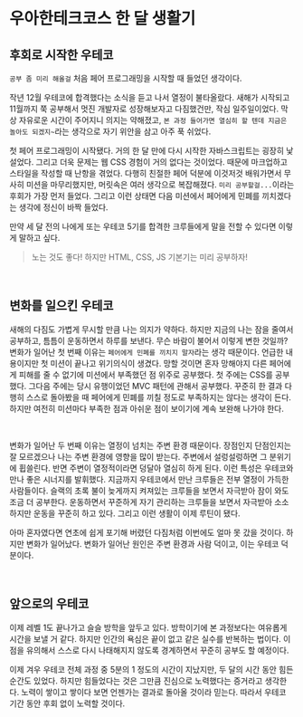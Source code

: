 # 우아한테크코스 한 달 생활기

## 후회로 시작한 우테코

`공부 좀 미리 해올걸` 처음 페어 프로그래밍을 시작할 때 들었던 생각이다.

작년 12월 우테코에 합격했다는 소식을 듣고 나서 열정이 불타올랐다. 새해가 시작되고 11월까지 쭉 공부해서 멋진 개발자로 성장해보자고 다짐했건만, 작심 일주일이었다. 막상 자유로운 시간이 주어지니 의지는 약해졌고, `본 과정 들어가면 열심히 할 텐데 지금은 놀아도 되겠지~`라는 생각으로 자기 위안을 삼고 아주 푹 쉬었다.

첫 페어 프로그래밍이 시작됐다. 거의 한 달 만에 다시 시작한 자바스크립트는 굉장히 낯설었다. 그리고 더욱 문제는 웹 CSS 경험이 거의 없다는 것이었다. 때문에 마크업하고 스타일을 작성할 때 난항을 겪었다. 다행히 친절한 페어 덕분에 이것저것 배워가면서 무사히 미션을 마무리했지만, 머릿속은 여러 생각으로 복잡해졌다. `미리 공부할걸...`이라는 후회가 가장 먼저 들었다. 그리고 이런 상태면 다음 미션에서 페어에게 민폐를 끼치겠다는 생각에 정신이 바짝 들었다.

만약 세 달 전의 나에게 또는 우테코 5기를 합격한 크루들에게 말을 전할 수 있다면 이렇게 말하고 싶다.

> 노는 것도 좋다! 하지만 HTML, CSS, JS 기본기는 미리 공부하자!

<br>

## 변화를 일으킨 우테코

새해의 다짐도 가볍게 무시할 만큼 나는 의지가 약하다. 하지만 지금의 나는 잠을 줄여서 공부하고, 틈틈이 운동하면서 하루를 보낸다. 무슨 바람이 불어서 이렇게 변한 것일까?
변화가 일어난 첫 번째 이유는 `페어에게 민폐를 끼치지 말자`라는 생각 때문이다. 언급한 내용이지만 첫 미션이 끝나고 위기의식이 생겼다. 망할 것이면 혼자 망해야지 다른 페어에게 피해를 줄 수 없기에 미션에서 부족했던 점 위주로 공부했다. 첫 주에는 CSS를 공부했다. 그다음 주에는 당시 유행이었던 MVC 패턴에 관해서 공부했다. 꾸준히 한 결과 다행히 스스로 돌아봤을 때 페어에게 민폐를 끼칠 정도로 부족하지는 않다는 생각이 든다. 하지만 여전히 미션마다 부족한 점과 아쉬운 점이 보이기에 계속 보완해 나가야 한다.

<br>

변화가 일어난 두 번째 이유는 열정이 넘치는 주변 환경 때문이다. 장점인지 단점인지는 잘 모르겠으나 나는 주변 환경에 영향을 많이 받는다. 주변에서 설렁설렁하면 그 분위기에 휩쓸린다. 반면 주변이 열정적이라면 덩달아 열심히 하게 된다. 이런 특성은 우테코와 만나 좋은 시너지를 발휘했다. 지금까지 우테코에서 만난 크루들은 전부 열정이 가득한 사람들이다. 슬랙의 초록 불이 늦게까지 켜져있는 크루들을 보면서 자극받아 잠이 와도 조금 더 공부한다. 운동하면서 꾸준하게 자기 관리하는 크루들을 보면서 자극받아 소소하지만 운동을 꾸준히 하고 있다. 그리고 이런 생활이 이제 루틴이 됐다.

아마 혼자였다면 연초에 쉽게 포기해 버렸던 다짐처럼 이번에도 얼마 못 갔을 것이다. 하지만 변화가 일어났다. 변화가 일어난 원인은 주변 환경과 사람 덕이고, 이는 우테코 덕분이다.

<br>

## 앞으로의 우테코

이제 레벨 1도 끝나가고 슬슬 방학을 앞두고 있다. 방학이기에 본 과정보다는 여유롭게 시간을 보낼 거 같다. 하지만 인간의 욕심은 끝이 없고 같은 실수를 반복하는 법이다. 이 점을 유의해서 스스로 다시 나태해지지 않도록 경계하면서 꾸준히 공부도 할 예정이다.

이제 겨우 우테코 전체 과정 중 5분의 1 정도의 시간이 지났지만, 두 달의 시간 동안 힘든 순간도 있었다. 하지만 힘들었다는 것은 그만큼 진심으로 노력했다는 증거라고 생각한다. 노력이 쌓이고 쌓이다 보면 언젠가는 결과로 돌아올 것이라 믿는다. 따라서 우테코 기간 동안 후회 없이 노력할 것이다.
